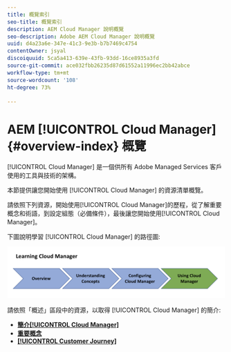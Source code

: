 ```yaml
---
title: 概覽索引
seo-title: 概覽索引
description: AEM Cloud Manager 說明概覽
seo-description: Adobe AEM Cloud Manager 說明概覽
uuid: d4a23a6e-347e-41c3-9e3b-b7b7469c4754
contentOwner: jsyal
discoiquuid: 5ca5a413-639e-43fb-93dd-16ce8935a3fd
source-git-commit: ace032fbb26235d87d61552a11996ec2bb42abce
workflow-type: tm+mt
source-wordcount: '108'
ht-degree: 73%

---
```



# AEM [!UICONTROL Cloud Manager]{#overview-index} 概覽

[!UICONTROL Cloud Manager] 是一個供所有 Adobe Managed Services 客戶使用的工具與技術的架構。

本節提供讓您開始使用 [!UICONTROL Cloud Manager] 的資源清單概覽。

請依照下列資源，開始使用[!UICONTROL Cloud Manager]的歷程，從了解重要概念和術語，到設定組態（必備條件），最後讓您開始使用[!UICONTROL Cloud Manager]。

下圖說明學習 [!UICONTROL Cloud Manager] 的路徑圖: 

![](assets/screen_shot_2018-05-04at94510pm.png)

請依照「概述」區段中的資源，以取得 [!UICONTROL Cloud Manager] 的簡介: 

* **[簡介[!UICONTROL Cloud Manager]](introduction-to-cloud-manager.md)**
* **[重要概念](key-concepts.md)**
* **[[!UICONTROL Customer Journey]](customer-journey.md)**


